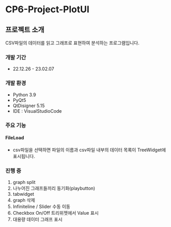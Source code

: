 # CP6-Project-PlotUI
## 프로젝트 소개
CSV파일의 데이터를 읽고 그래프로 표현하여 분석하는 프로그램입니다.
### 개발 기간
* 22.12.26 - 23.02.07
### 개발 환경
* Python 3.9
* PyQt5
* QtDisigner 5.15
* IDE : VisualStudioCode
### 주요 기능
#### FileLoad
* csv파일을 선택하면 파일의 이름과 csv파일 내부의 데이터 목록이 TreeWidget에 표시됩니다.
### 진행 중
1. graph split
2. 나누어진 그래프들끼리 동기화(playbutton)
3. tabwidget
4. graph 삭제
5. Infiniteline / Slider 수동 이동
6. Checkbox On/Off 트리위젯에서 Value 표시
7. 대용량 데이터 그래프 표시
